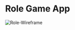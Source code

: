 # Role Game App
![Role-Wireframe](https://user-images.githubusercontent.com/93301320/205704373-053905d2-0aa6-48fc-86a4-a1a235b66b3e.png)
